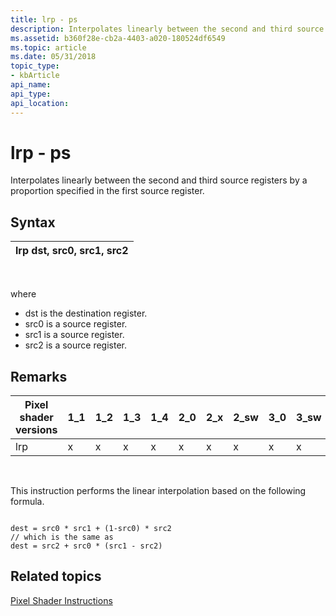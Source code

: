 ```yaml
---
title: lrp - ps
description: Interpolates linearly between the second and third source registers by a proportion specified in the first source register.
ms.assetid: b360f28e-cb2a-4403-a020-180524df6549
ms.topic: article
ms.date: 05/31/2018
topic_type: 
- kbArticle
api_name: 
api_type: 
api_location: 
---
```


# lrp - ps

Interpolates linearly between the second and third source registers by a proportion specified in the first source register.

## Syntax



| lrp dst, src0, src1, src2 |
|---------------------------|



 

where

-   dst is the destination register.
-   src0 is a source register.
-   src1 is a source register.
-   src2 is a source register.

## Remarks



| Pixel shader versions | 1\_1 | 1\_2 | 1\_3 | 1\_4 | 2\_0 | 2\_x | 2\_sw | 3\_0 | 3\_sw |
|-----------------------|------|------|------|------|------|------|-------|------|-------|
| lrp                   | x    | x    | x    | x    | x    | x    | x     | x    | x     |



 

This instruction performs the linear interpolation based on the following formula.


```
 
dest = src0 * src1 + (1-src0) * src2
// which is the same as
dest = src2 + src0 * (src1 - src2)
```



## Related topics

<dl> <dt>

[Pixel Shader Instructions](dx9-graphics-reference-asm-ps-instructions.md)
</dt> </dl>

 

 




